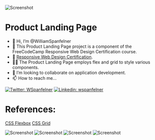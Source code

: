 ![Screenshot](iphoneSE.png)

# Product Landing Page
- 👋 Hi, I’m @WilliamSpanfelner
- 👀 This Product Landing Page project is a component of the FreeCodeCamp Responsive Web Design Certification course.
- 🌱 [Responsive Web Design Certification](https://www.freecodecamp.org/learn/responsive-web-design).  
- 🧑‍💻 The Product Landing Page employs flex and grid to style various components. 
- 💞️ I’m looking to collaborate on application development.
- 📫 How to reach me...

[//]: # ([![email]&#40;https://img.shields.io/badge/email-wil--1--am%40outlook.com-grey?style=plastic&#41;]&#40;mailto:wil-1-am@outlook.com&#41;)
[![Twitter: WSpanfelner](https://img.shields.io/twitter/follow/wspanfelner?style=plastic&logo=twitter&labelColor=success&logoColor=white)](https://twitter.com/WSpanfelner)
[![Linkedin: wspanfelner](https://img.shields.io/badge/-William_Spanfelner-blue?style=plastic&logo=Linkedin&logoColor=white&link=https://www.linkedin.com/in/wspanfelner)](https://www.linkedin.com/in/wspanfelner)

# References:
[CSS Flexbox](https://developer.mozilla.org/en-US/docs/Web/CSS/CSS_flexible_box_layout)
[CSS Grid](https://developer.mozilla.org/en-US/docs/Web/CSS/CSS_grid_layout)

![Screenshot](ipad_l.png)
![Screenshot](ipad.png)
![Screenshot](iphone12mini.png)
![Screenshot](iphoneSE_footer.png)